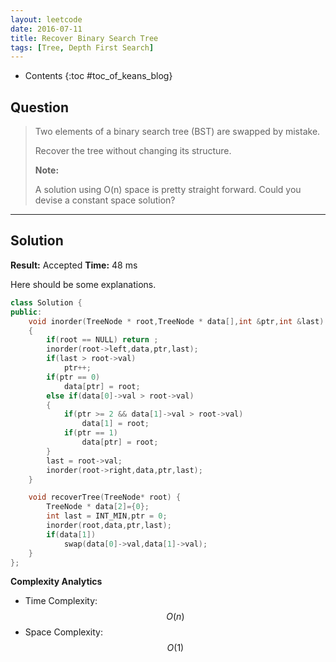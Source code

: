 ```yaml
---
layout: leetcode
date: 2016-07-11
title: Recover Binary Search Tree
tags: [Tree, Depth First Search]
---
```


* Contents
{:toc #toc_of_keans_blog}

## Question

> Two elements of a binary search tree (BST) are swapped by mistake.
>
>Recover the tree without changing its structure.
>
>**Note:**
>
>A solution using O(n) space is pretty straight forward. Could you devise a constant space solution?
>

***

## Solution

**Result:** Accepted **Time:** 48 ms

Here should be some explanations.

```cpp
class Solution {
public:
    void inorder(TreeNode * root,TreeNode * data[],int &ptr,int &last)
    {
        if(root == NULL) return ;
        inorder(root->left,data,ptr,last);
        if(last > root->val)
            ptr++;
        if(ptr == 0)
            data[ptr] = root;
        else if(data[0]->val > root->val)
        {
            if(ptr >= 2 && data[1]->val > root->val)
                data[1] = root;
            if(ptr == 1)
                data[ptr] = root;
        }
        last = root->val;
        inorder(root->right,data,ptr,last);
    }

    void recoverTree(TreeNode* root) {
        TreeNode * data[2]={0};
        int last = INT_MIN,ptr = 0;
        inorder(root,data,ptr,last);
        if(data[1])
            swap(data[0]->val,data[1]->val);
    }
};
```

**Complexity Analytics**

- Time Complexity: $$O(n)$$
- Space Complexity: $$O(1)$$

